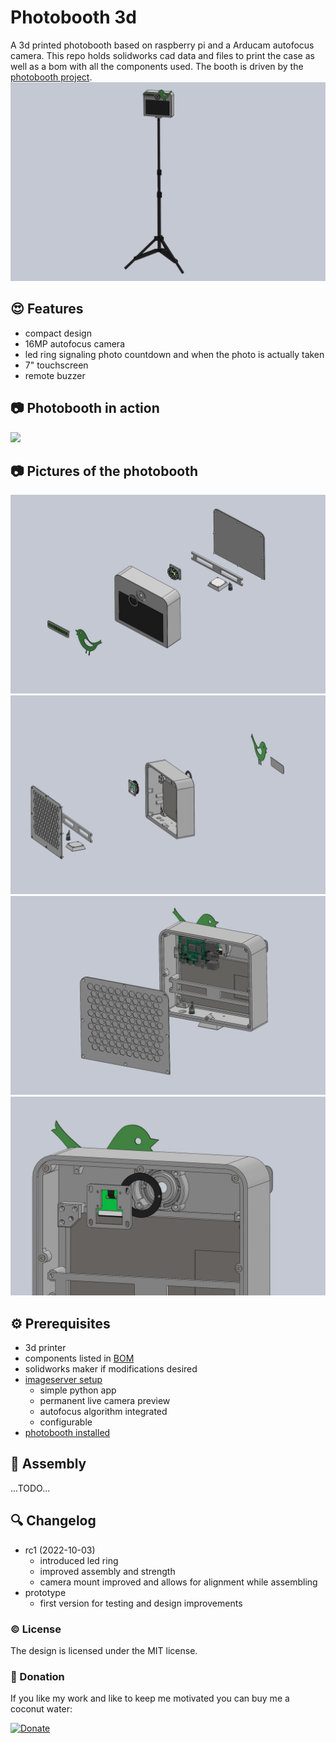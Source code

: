 # Photobooth 3d

A 3d printed photobooth based on raspberry pi and a Arducam autofocus camera.
This repo holds solidworks cad data and files to print the case as well as a bom with all the components used.
The booth is driven by the [photobooth project](https://github.com/PhotoboothProject/photobooth).
![photobooth 3d printed](/images/booth-100-000-screenshot5.PNG)
## :heart_eyes: Features

- compact design
- 16MP autofocus camera
- led ring signaling photo countdown and when the photo is actually taken
- 7" touchscreen
- remote buzzer


## :camera: Photobooth in action

![](/images/take%20picture.gif)


## :camera: Pictures of the photobooth

![](/images/booth-100-000-screenshot1.PNG)
![](/images/booth-100-000-screenshot2.PNG)
![](/images/booth-100-000-screenshot3.PNG)
![](/images/booth-100-000-screenshot4.PNG)

## :gear: Prerequisites

- 3d printer
- components listed in [BOM](docs/BOM.xlsx)
- solidworks maker if modifications desired
- [imageserver setup](https://github.com/mgrl/photobooth-imageserver)
  - simple python app
  - permanent live camera preview
  - autofocus algorithm integrated
  - configurable
- [photobooth installed](https://photoboothproject.github.io/)

## :wrench: Assembly

...TODO...

## :mag: Changelog

- rc1 (2022-10-03)
  - introduced led ring
  - improved assembly and strength
  - camera mount improved and allows for alignment while assembling
- prototype
  - first version for testing and design improvements

### :copyright: License

The design is licensed under the MIT license.  

### :tada: Donation

If you like my work and like to keep me motivated you can buy me a coconut water:

[![Donate](https://img.shields.io/badge/Donate-PayPal-green.svg)](localhost)



